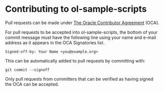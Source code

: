 # Contributing to ol-sample-scripts

Pull requests can be made under
[The Oracle Contributor Agreement](https://www.oracle.com/technetwork/community/oca-486395.html)
(OCA).

For pull requests to be accepted into ol-sample-scripts, the bottom of
your commit message must have the following line using your name and
e-mail address as it appears in the OCA Signatories list.

```
Signed-off-by: Your Name <you@example.org>
```

This can be automatically added to pull requests by committing with:

```
git commit --signoff
````

Only pull requests from committers that can be verified as having
signed the OCA can be accepted.
